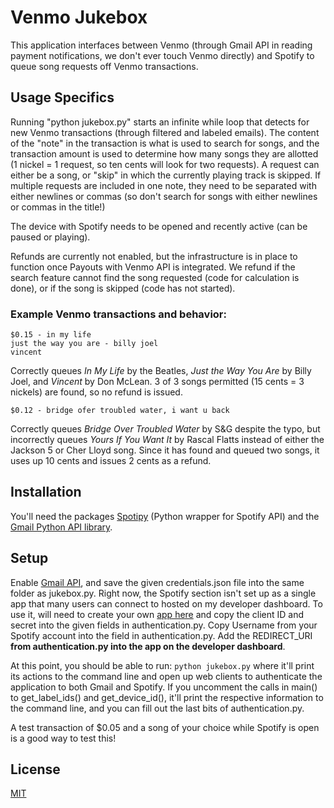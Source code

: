 # Venmo Jukebox

This application interfaces between Venmo (through Gmail API in reading payment notifications, we don't ever touch Venmo directly) and Spotify to
queue song requests off Venmo transactions.

## Usage Specifics
Running "python jukebox.py" starts an infinite while loop that detects for new Venmo transactions (through filtered and labeled emails). The content of the "note" in the transaction is what is used to search for songs, and the transaction amount is used to determine how many songs they are allotted (1 nickel = 1 request, so ten cents will look for two requests). A request can either be a song, or "skip" in which the currently playing track is skipped. If multiple requests are included in one note, they need to be separated with either newlines or commas (so don't search for songs with either newlines or commas in the title!)

The device with Spotify needs to be opened and recently active (can be paused or playing).

Refunds are currently not enabled, but the infrastructure is in place to function once Payouts with Venmo API is integrated. We refund if the search feature cannot find the song requested (code for calculation is done), or if the song is skipped (code has not started).

### Example Venmo transactions and behavior:
```
$0.15 - in my life
just the way you are - billy joel
vincent
```
Correctly queues *In My Life* by the Beatles, *Just the Way You Are* by Billy Joel, and *Vincent* by Don McLean. 3 of 3 songs permitted (15 cents = 3 nickels) are found, so no refund is issued.

```
$0.12 - bridge ofer troubled water, i want u back
```
Correctly queues *Bridge Over Troubled Water* by S&G despite the typo, but incorrectly queues *Yours If You Want It* by Rascal Flatts instead of either the Jackson 5 or Cher Lloyd song. Since it has found and queued two songs, it uses up 10 cents and issues 2 cents as a refund.

## Installation

You'll need the packages [Spotipy](https://spotipy.readthedocs.io/en/2.13.0/) (Python wrapper for Spotify API) and the [Gmail Python API library](https://developers.google.com/gmail/api). 

## Setup
Enable [Gmail API](https://developers.google.com/gmail/api/quickstart/python), and save the given credentials.json file into the same folder as jukebox.py.
Right now, the Spotify section isn't set up as a single app that many users can connect to hosted on my developer dashboard. To use it, will need to create your own [app here](https://developer.spotify.com/documentation/general/guides/app-settings/#register-your-app) and copy the client ID and secret into the given fields in authentication.py.
Copy Username from your Spotify account into the field in authentication.py.
Add the REDIRECT_URI **from authentication.py into the app on the developer dashboard**.

At this point, you should be able to run:
```python jukebox.py```
where it'll print its actions to the command line and open up web clients to authenticate the application to both Gmail and Spotify. If you uncomment the calls in main() to get_label_ids() and get_device_id(), it'll print the respective information to the command line, and you can fill out the last bits of authentication.py.

A test transaction of $0.05 and a song of your choice while Spotify is open is a good way to test this!


## License
[MIT](https://choosealicense.com/licenses/mit/)
